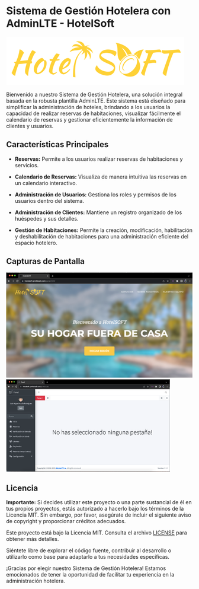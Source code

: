 # Sistema de Gestión Hotelera con AdminLTE - HotelSoft

![Logo del Proyecto](/assets/img/navbar-logo.svg)

Bienvenido a nuestro Sistema de Gestión Hotelera, una solución integral basada en la robusta plantilla AdminLTE. Este sistema está diseñado para simplificar la administración de hoteles, brindando a los usuarios la capacidad de realizar reservas de habitaciones, visualizar fácilmente el calendario de reservas y gestionar eficientemente la información de clientes y usuarios.

## Características Principales

- **Reservas:** Permite a los usuarios realizar reservas de habitaciones y servicios.
  
- **Calendario de Reservas:** Visualiza de manera intuitiva las reservas en un calendario interactivo.

- **Administración de Usuarios:** Gestiona los roles y permisos de los usuarios dentro del sistema.

- **Administración de Clientes:** Mantiene un registro organizado de los huéspedes y sus detalles.

- **Gestión de Habitaciones:** Permite la creación, modificación, habilitación y deshabilitación de habitaciones para una administración eficiente del espacio hotelero.


## Capturas de Pantalla


![Captura de Pantalla 1](/assets/READMEIMGS/Inicio.png)
![Captura de Pantalla 2](/assets/READMEIMGS/Panel.png)

## Licencia

**Importante:** Si decides utilizar este proyecto o una parte sustancial de él en tus propios proyectos, estás autorizado a hacerlo bajo los términos de la Licencia MIT. Sin embargo, por favor, asegúrate de incluir el siguiente aviso de copyright y proporcionar créditos adecuados.

Este proyecto está bajo la Licencia MIT. Consulta el archivo [LICENSE](/LICENSE) para obtener más detalles.

Siéntete libre de explorar el código fuente, contribuir al desarrollo o utilizarlo como base para adaptarlo a tus necesidades específicas.

¡Gracias por elegir nuestro Sistema de Gestión Hotelera! Estamos emocionados de tener la oportunidad de facilitar tu experiencia en la administración hotelera.
